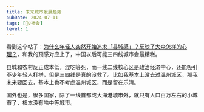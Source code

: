 ```yaml
---
title: 未来城市发展趋势
pubDate: 2024-07-11
tags: [👯‍♀️社会]
level: 1
---
```


看到这个帖子：[为什么年轻人突然开始追求「县城感」？反映了大众怎样的心理？]，和我的预感对应上了，中国以后可能三四线城市会最糟糕。

县城和农村反正成本低，混吃等死，而一线二线核心区是政治经济中心，还能吸引不少年轻人打拼，但是三四线是真的没救了。比如我基本上没去过温州城区，那我未来要回去，基本上也不考虑温州城区，而是留在乐清。

国外也是，很多国家，除了一线首都或大海港城市外，就只有人口百万左右的小城市了，根本没有啥中等城市。

[为什么年轻人突然开始追求「县城感」？反映了大众怎样的心理？]: https://www.zhihu.com/question/661273765/answer/3558837382
